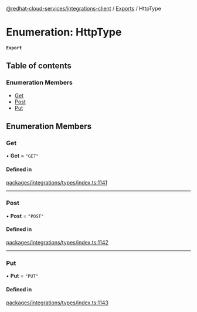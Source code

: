 [@redhat-cloud-services/integrations-client](../README.md) / [Exports](../modules.md) / HttpType

# Enumeration: HttpType

**`Export`**

## Table of contents

### Enumeration Members

- [Get](HttpType.md#get)
- [Post](HttpType.md#post)
- [Put](HttpType.md#put)

## Enumeration Members

### Get

• **Get** = ``"GET"``

#### Defined in

[packages/integrations/types/index.ts:1141](https://github.com/RedHatInsights/javascript-clients/blob/master/packages/integrations/types/index.ts#L1141)

___

### Post

• **Post** = ``"POST"``

#### Defined in

[packages/integrations/types/index.ts:1142](https://github.com/RedHatInsights/javascript-clients/blob/master/packages/integrations/types/index.ts#L1142)

___

### Put

• **Put** = ``"PUT"``

#### Defined in

[packages/integrations/types/index.ts:1143](https://github.com/RedHatInsights/javascript-clients/blob/master/packages/integrations/types/index.ts#L1143)
